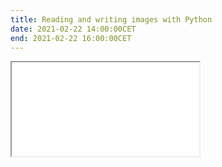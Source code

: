 ```yaml
---
title: Reading and writing images with Python
date: 2021-02-22 14:00:00CET
end: 2021-02-22 16:00:00CET
---
```


<div class="embed-responsive embed-responsive-4by3">
<iframe class="embed-responsive-item" title="Jupyter notebook" src="{{'image-io.html' | prepend: site.url }}">
</div>
